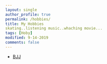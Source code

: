 ```yaml
---
layout: single
author_profile: true
permalink: /hobbies/
title: My Hobbies
skating..listening music..whaching movie...
tags: [Hoby]
modified: 9-14-2019
comments: false
---
```



* [BJJ](http://www.bjjheros.com/)


